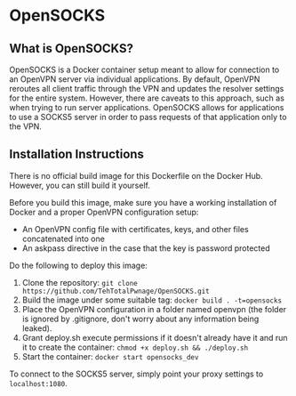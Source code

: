 # OpenSOCKS

## What is OpenSOCKS?
OpenSOCKS is a Docker container setup meant to allow for connection to an OpenVPN server via individual applications.
By default, OpenVPN reroutes all client traffic through the VPN and updates the resolver settings for the entire system.
However, there are caveats to this approach, such as when trying to run server applications.
OpenSOCKS allows for applications to use a SOCKS5 server in order to pass requests of that application only to the VPN.

## Installation Instructions
There is no official build image for this Dockerfile on the Docker Hub. However, you can still build it yourself.

Before you build this image, make sure you have a working installation of Docker and a proper OpenVPN configuration setup:

- An OpenVPN config file with certificates, keys, and other files concatenated into one
- An askpass directive in the case that the key is password protected

Do the following to deploy this image:

1. Clone the repository: `git clone https://github.com/TehTotalPwnage/OpenSOCKS.git`
2. Build the image under some suitable tag: `docker build . -t=opensocks`
3. Place the OpenVPN configuration in a folder named openvpn (the folder is ignored by .gitignore, don't worry about any information being leaked).
4. Grant deploy.sh execute permissions if it doesn't already have it and run it to create the container: `chmod +x deploy.sh && ./deploy.sh`
5. Start the container: `docker start opensocks_dev`

To connect to the SOCKS5 server, simply point your proxy settings to `localhost:1080`.
